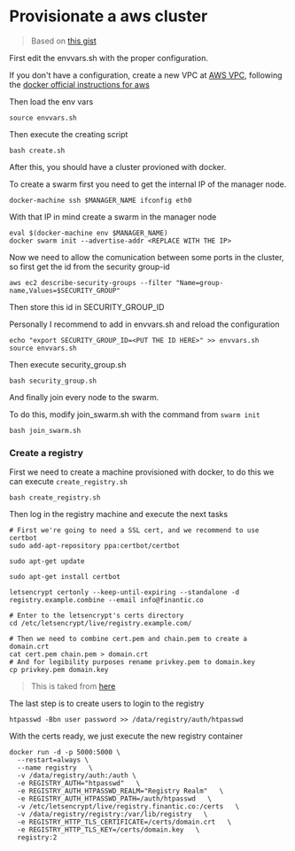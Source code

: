# Provisionate a aws cluster

> Based on [this gist](https://gist.github.com/ghoranyi/f2970d6ab2408a8a37dbe8d42af4f0a5)

First edit the envvars.sh with the proper configuration.

If you don't have a configuration, create a new VPC at [AWS VPC](https://us-west-2.console.aws.amazon.com/vpc/home), following the [docker official instructions for aws](https://docs.docker.com/docker-for-aws/faqs/#recommended-vpc-and-subnet-setup)

Then load the env vars
```
source envvars.sh
```

Then execute the creating script

```
bash create.sh
```

After this, you should have a cluster provioned with docker.

To create a swarm first you need to get the internal IP of the manager node.

```
docker-machine ssh $MANAGER_NAME ifconfig eth0
```

With that IP in mind create a swarm in the manager node

```
eval $(docker-machine env $MANAGER_NAME)
docker swarm init --advertise-addr <REPLACE WITH THE IP>
```

Now we need to allow the comunication between some ports in the cluster, so first get the id from the security group-id

```
aws ec2 describe-security-groups --filter "Name=group-name,Values=$SECURITY_GROUP"
```

Then store this id in SECURITY_GROUP_ID

Personally I recommend to add in envvars.sh and reload the configuration

```
echo "export SECURITY_GROUP_ID=<PUT THE ID HERE>" >> envvars.sh
source envvars.sh
```

Then execute security_group.sh

```
bash security_group.sh
```

And finally join every node to the swarm.

To do this, modify join_swarm.sh with the command from `swarm init`

```
bash join_swarm.sh
```

### Create a registry

First we need to create a machine provisioned with docker, to do this we can execute `create_registry.sh`

```
bash create_registry.sh
```

Then log in the registry machine and execute the next tasks

```
# First we're going to need a SSL cert, and we recommend to use certbot
sudo add-apt-repository ppa:certbot/certbot

sudo apt-get update

sudo apt-get install certbot

letsencrypt certonly --keep-until-expiring --standalone -d registry.example.combine --email info@finantic.co

# Enter to the letsencrypt's certs directory
cd /etc/letsencrypt/live/registry.example.com/

# Then we need to combine cert.pem and chain.pem to create a domain.crt
cat cert.pem chain.pem > domain.crt
# And for legibility purposes rename privkey.pem to domain.key
cp privkey.pem domain.key
```

> This is taked from [here](https://gist.github.com/PieterScheffers/63e4c2fd5553af8a35101b5e868a811e)

The last step is to create users to login to the registry

```
htpasswd -Bbn user password >> /data/registry/auth/htpasswd
```

With the certs ready, we just execute the new registry container

```
docker run -d -p 5000:5000 \
  --restart=always \
  --name registry   \
  -v /data/registry/auth:/auth \
  -e REGISTRY_AUTH="htpasswd"   \
  -e REGISTRY_AUTH_HTPASSWD_REALM="Registry Realm"   \
  -e REGISTRY_AUTH_HTPASSWD_PATH=/auth/htpasswd   \
  -v /etc/letsencrypt/live/registry.finantic.co:/certs   \
  -v /data/registry/registry:/var/lib/registry   \
  -e REGISTRY_HTTP_TLS_CERTIFICATE=/certs/domain.crt   \
  -e REGISTRY_HTTP_TLS_KEY=/certs/domain.key   \
  registry:2
```
